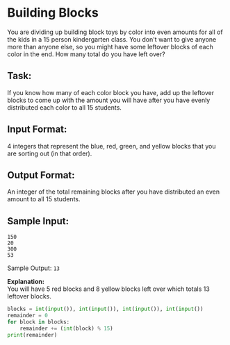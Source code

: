 # Building Blocks
You are dividing up building block toys by color into even amounts for all of the kids in a 15 person kindergarten class. You don't want to give anyone more than anyone else, so you might have some leftover blocks of each color in the end.  How many total do you have left over?

## Task: 
If you know how many of each color block you have, add up the leftover blocks to come up with the amount you will have after you have evenly distributed each color to all 15 students.

## Input Format: 
4 integers that represent the blue, red, green, and yellow blocks that you are sorting out (in that order).

## Output Format: 
An integer of the total remaining blocks after you have distributed an even amount to all 15 students.

## Sample Input: 
```
150
20
300
53
```

Sample Output: 
```13```

**Explanation:**  
You will have 5 red blocks and 8 yellow blocks left over which totals 13 leftover blocks.


```python
blocks = int(input()), int(input()), int(input()), int(input())
remainder = 0
for block in blocks:
    remainder += (int(block) % 15)
print(remainder)
```
